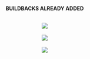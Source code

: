     
</a>
</p>
<div align="center">
 <p align="center">

**BUILDBACKS ALREADY ADDED**

<br>
   <a href="https://replit.com/@muhammed-userbot/Taurus-Ex-QR"><img src="https://img.shields.io/badge/-SCAN the replit-black?style=for-the-badge&logo=replit&logoColor=white">
   <br>
<br>
   <a href="https://heroku.com/deploy?template=https://github.com/muhammed-usrbot/Taurus-Ex"><img src="https://img.shields.io/badge/-DEPLOY on heroku-634988?style=for-the-badge&logo=heroku&logoColor=white">
   <br>
<br>
   <a href="https://github.com/muhammed-usrbot/Taurus-Ex/blob/master/error/README.md"><img src="https://img.shields.io/badge/-tutorial for deploy this bot-blue?style=for-the-badge&logo=github&logoColor=white">
   <br>
